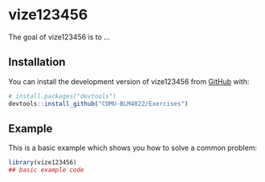 
# vize123456

<!-- badges: start -->
<!-- badges: end -->

The goal of vize123456 is to ...

## Installation

You can install the development version of vize123456 from [GitHub](https://github.com/) with:

``` r
# install.packages("devtools")
devtools::install_github("COMU-BLM4022/Exercises")
```

## Example

This is a basic example which shows you how to solve a common problem:

``` r
library(vize123456)
## basic example code
```

